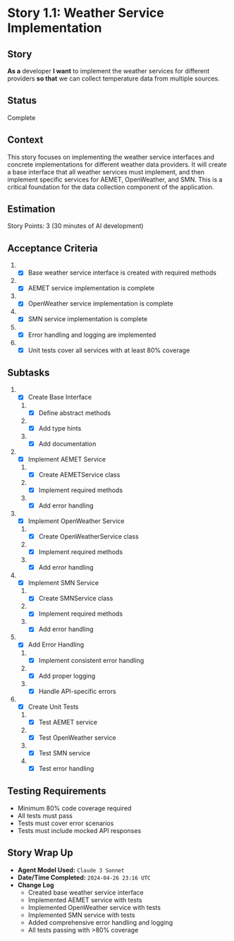 # Story 1.1: Weather Service Implementation

## Story

**As a** developer
**I want** to implement the weather services for different providers
**so that** we can collect temperature data from multiple sources.

## Status

Complete

## Context

This story focuses on implementing the weather service interfaces and concrete implementations for different weather data providers. It will create a base interface that all weather services must implement, and then implement specific services for AEMET, OpenWeather, and SMN. This is a critical foundation for the data collection component of the application.

## Estimation

Story Points: 3 (30 minutes of AI development)

## Acceptance Criteria

1. - [x] Base weather service interface is created with required methods
2. - [x] AEMET service implementation is complete
3. - [x] OpenWeather service implementation is complete
4. - [x] SMN service implementation is complete
5. - [x] Error handling and logging are implemented
6. - [x] Unit tests cover all services with at least 80% coverage

## Subtasks

1. - [x] Create Base Interface
   1. - [x] Define abstract methods
   2. - [x] Add type hints
   3. - [x] Add documentation
2. - [x] Implement AEMET Service
   1. - [x] Create AEMETService class
   2. - [x] Implement required methods
   3. - [x] Add error handling
3. - [x] Implement OpenWeather Service
   1. - [x] Create OpenWeatherService class
   2. - [x] Implement required methods
   3. - [x] Add error handling
4. - [x] Implement SMN Service
   1. - [x] Create SMNService class
   2. - [x] Implement required methods
   3. - [x] Add error handling
5. - [x] Add Error Handling
   1. - [x] Implement consistent error handling
   2. - [x] Add proper logging
   3. - [x] Handle API-specific errors
6. - [x] Create Unit Tests
   1. - [x] Test AEMET service
   2. - [x] Test OpenWeather service
   3. - [x] Test SMN service
   4. - [x] Test error handling

## Testing Requirements

- Minimum 80% code coverage required
- All tests must pass
- Tests must cover error scenarios
- Tests must include mocked API responses

## Story Wrap Up

- **Agent Model Used:** `Claude 3 Sonnet`
- **Date/Time Completed:** `2024-04-26 23:16 UTC`
- **Change Log**
  - Created base weather service interface
  - Implemented AEMET service with tests
  - Implemented OpenWeather service with tests
  - Implemented SMN service with tests
  - Added comprehensive error handling and logging
  - All tests passing with >80% coverage 